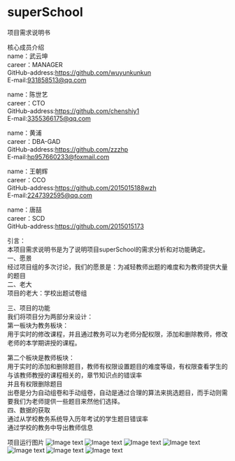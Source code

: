 ﻿# superSchool
项目需求说明书


核心成员介绍  
name：武云坤  
career：MANAGER  
GitHub-address:https://github.com/wuyunkunkun  
E-mail:931858513@qq.com  
  
name：陈世艺  
career：CTO  
GitHub-address:https://github.com/chenshiy1  \
E-mail:3355366175@qq.com
  
name：黄浦  
career：DBA-GAD  
GitHub-address:https://github.com/zzzhp  
E-mail:hp957660233@foxmail.com  
  
name：王朝辉  
career：CCO  
GitHub-address:https://github.com/2015015188wzh  
E-mail:2247392595@qq.com  
  
name：唐喆  
career：SCD  
GitHub-address:https://github.com/2015015173  

  
  
  

引言：  
本项目需求说明书是为了说明项目superSchool的需求分析和对功能确定。  
一、愿景  
经过项目组的多次讨论，我们的愿景是：为减轻教师出题的难度和为教师提供大量的题目  
二、老大  
项目的老大：学校出题试卷组  
  
三、项目的功能  
我们将项目分为两部分来设计：  
第一板块为教务板块：  
用于实时的修改课程，并且通过教务可以为老师分配权限，添加和删除教师，修改老师的本学期讲授的课程。  
  
第二个板块是教师板块：  
用于实时的添加和删除题目，教师有权限设置题目的难度等级，有权限查看学生的与该教师教授的课程相关的，章节知识点的错误率  
并且有权限删除题目  
出卷是分为自动组卷和手动组卷，自动是通过合理的算法来挑选题目，而手动则需要我们为老师提供一些题目来然他们选择。  
四、数据的获取  
通过从学校教务系统导入历年考试的学生题目错误率  
通过学校的教务中导出教师信息  
  
  
项目运行图片
![Image text](https://github.com/wuyunkunkun/superSchool/blob/master/doc/images/fifth.JPG)
![Image text](https://github.com/wuyunkunkun/superSchool/blob/master/doc/images/first.JPG)
![Image text](https://github.com/wuyunkunkun/superSchool/blob/master/doc/images/second.JPG)
![Image text](https://github.com/wuyunkunkun/superSchool/blob/master/doc/images/third.JPG)
![Image text](https://github.com/wuyunkunkun/superSchool/blob/master/doc/images/forth.JPG)
![Image text](https://github.com/wuyunkunkun/superSchool/blob/master/doc/images/fifth.JPG)
![Image text](https://github.com/wuyunkunkun/superSchool/blob/master/doc/images/sixth.JPG)
